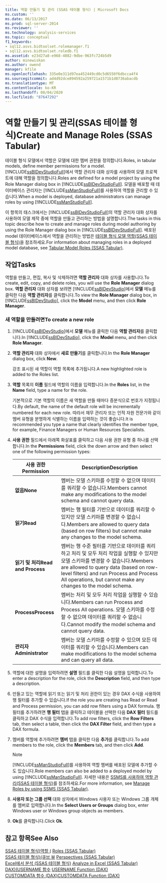 ```yaml
---
title: 역할 만들기 및 관리 (SSAS 테이블 형식) | Microsoft Docs
ms.custom: ''
ms.date: 06/13/2017
ms.prod: sql-server-2014
ms.reviewer: ''
ms.technology: analysis-services
ms.topic: conceptual
f1_keywords:
- sql12.asvs.bidtoolset.rolemanager.f1
- sql12.asvs.bidtoolset.roledb.f1
ms.assetid: e23d27a8-e968-4082-9dbe-963fc724b5d9
author: minewiskan
ms.author: owend
manager: kfile
ms.openlocfilehash: 335e0e311d97ea452449cd0c5d6550f6dbcca4f4
ms.sourcegitcommit: ad4d92dce894592a259721a1571b1d8736abacdb
ms.translationtype: MT
ms.contentlocale: ko-KR
ms.lasthandoff: 08/04/2020
ms.locfileid: "87647292"
---
```

# <a name="create-and-manage-roles-ssas-tabular"></a><span data-ttu-id="b4df3-102">역할 만들기 및 관리(SSAS 테이블 형식)</span><span class="sxs-lookup"><span data-stu-id="b4df3-102">Create and Manage Roles (SSAS Tabular)</span></span>
  <span data-ttu-id="b4df3-103">테이블 형식 모델에서 역할은 모델에 대한 멤버 권한을 정의합니다.</span><span class="sxs-lookup"><span data-stu-id="b4df3-103">Roles, in tabular models, define member permissions for a model.</span></span> <span data-ttu-id="b4df3-104">[!INCLUDE[ssBIDevStudioFull](../../includes/ssbidevstudiofull-md.md)]에서 역할 관리자 대화 상자를 사용하여 모델 프로젝트에 대해 역할을 정의합니다.</span><span class="sxs-lookup"><span data-stu-id="b4df3-104">Roles are defined for a model project by using the Role Manager dialog box in [!INCLUDE[ssBIDevStudioFull](../../includes/ssbidevstudiofull-md.md)].</span></span> <span data-ttu-id="b4df3-105">모델을 배포할 때 데이터베이스 관리자는 [!INCLUDE[ssManStudioFull](../../includes/ssmanstudiofull-md.md)]를 사용하여 역할을 관리할 수 있습니다.</span><span class="sxs-lookup"><span data-stu-id="b4df3-105">When a model is deployed, database administrators can manage roles by using [!INCLUDE[ssManStudioFull](../../includes/ssmanstudiofull-md.md)].</span></span>  
  
 <span data-ttu-id="b4df3-106">이 항목의 태스크에서는 [!INCLUDE[ssBIDevStudioFull](../../includes/ssbidevstudiofull-md.md)]의 역할 관리자 대화 상자를 사용하여 모델 제작 중에 역할을 만들고 관리하는 방법을 설명합니다.</span><span class="sxs-lookup"><span data-stu-id="b4df3-106">The tasks in this topic describe how to create and manage roles during model authoring by using the Role Manager dialog box in [!INCLUDE[ssBIDevStudioFull](../../includes/ssbidevstudiofull-md.md)].</span></span> <span data-ttu-id="b4df3-107">배포된 model 데이터베이스에서 역할을 관리하는 방법은 [테이블 형식 모델 역할&#40;SSAS 테이블 형식&#41;](roles-ssas-tabular.md)을 참조하세요.</span><span class="sxs-lookup"><span data-stu-id="b4df3-107">For information about managing roles in a deployed model database, see [Tabular Model Roles &#40;SSAS Tabular&#41;](roles-ssas-tabular.md).</span></span>  
  
## <a name="tasks"></a><span data-ttu-id="b4df3-108">작업</span><span class="sxs-lookup"><span data-stu-id="b4df3-108">Tasks</span></span>  
 <span data-ttu-id="b4df3-109">역할을 만들고, 편집, 복사 및 삭제하려면 **역할 관리자** 대화 상자를 사용합니다.</span><span class="sxs-lookup"><span data-stu-id="b4df3-109">To create, edit, copy, and delete roles, you will use the **Role Manager** dialog box.</span></span> <span data-ttu-id="b4df3-110">**역할 관리자** 대화 상자를 보려면 [!INCLUDE[ssBIDevStudio](../../includes/ssbidevstudio-md.md)]에서 **모델** 메뉴를 클릭한 다음 **역할 관리자**를 클릭합니다.</span><span class="sxs-lookup"><span data-stu-id="b4df3-110">To view the **Role Manager** dialog box, in [!INCLUDE[ssBIDevStudio](../../includes/ssbidevstudio-md.md)], click the **Model** menu, and then click **Role Manager**.</span></span>  
  
###  <a name="to-create-a-new-role"></a><a name="bkmk_new_role"></a><span data-ttu-id="b4df3-111">새 역할을 만들려면</span><span class="sxs-lookup"><span data-stu-id="b4df3-111">To create a new role</span></span>  
  
1.  <span data-ttu-id="b4df3-112">[!INCLUDE[ssBIDevStudio](../../includes/ssbidevstudio-md.md)]에서 **모델** 메뉴를 클릭한 다음 **역할 관리자**를 클릭합니다.</span><span class="sxs-lookup"><span data-stu-id="b4df3-112">In [!INCLUDE[ssBIDevStudio](../../includes/ssbidevstudio-md.md)], click the **Model** menu, and then click **Role Manager**.</span></span>  
  
2.  <span data-ttu-id="b4df3-113">**역할 관리자** 대화 상자에서 **새로 만들기**를 클릭합니다.</span><span class="sxs-lookup"><span data-stu-id="b4df3-113">In the **Role Manager** dialog box, click **New**.</span></span>  
  
     <span data-ttu-id="b4df3-114">강조 표시된 새 역할이 역할 목록에 추가됩니다.</span><span class="sxs-lookup"><span data-stu-id="b4df3-114">A new highlighted role is added to the Roles list.</span></span>  
  
3.  <span data-ttu-id="b4df3-115">**역할** 목록의 **이름** 필드에 역할의 이름을 입력합니다.</span><span class="sxs-lookup"><span data-stu-id="b4df3-115">In the **Roles** list, in the **Name** field, type a name for the role.</span></span>  
  
     <span data-ttu-id="b4df3-116">기본적으로 기본 역할의 이름은 새 역할을 만들 때마다 증분식으로 번호가 지정됩니다.</span><span class="sxs-lookup"><span data-stu-id="b4df3-116">By default, the name of the default role will be incrementally numbered for each new role.</span></span> <span data-ttu-id="b4df3-117">따라서 재무 관리자 또는 인적 자원 전문가와 같이 멤버 유형을 분명하게 식별하는 이름을 입력하는 것이 좋습니다.</span><span class="sxs-lookup"><span data-stu-id="b4df3-117">It is recommended you type a name that clearly identifies the member type, for example, Finance Managers or Human Resources Specialists.</span></span>  
  
4.  <span data-ttu-id="b4df3-118">**사용 권한** 필드에서 아래쪽 화살표를 클릭하고 다음 사용 권한 유형 중 하나를 선택합니다.</span><span class="sxs-lookup"><span data-stu-id="b4df3-118">In the **Permissions** field, click the down arrow and then select one of the following permission types:</span></span>  
  
    |<span data-ttu-id="b4df3-119">사용 권한</span><span class="sxs-lookup"><span data-stu-id="b4df3-119">Permission</span></span>|<span data-ttu-id="b4df3-120">Description</span><span class="sxs-lookup"><span data-stu-id="b4df3-120">Description</span></span>|  
    |----------------|-----------------|  
    |<span data-ttu-id="b4df3-121">**없음**</span><span class="sxs-lookup"><span data-stu-id="b4df3-121">**None**</span></span>|<span data-ttu-id="b4df3-122">멤버는 모델 스키마를 수정할 수 없으며 데이터를 쿼리할 수 없습니다.</span><span class="sxs-lookup"><span data-stu-id="b4df3-122">Members cannot make any modifications to the model schema and cannot query data.</span></span>|  
    |<span data-ttu-id="b4df3-123">**읽기**</span><span class="sxs-lookup"><span data-stu-id="b4df3-123">**Read**</span></span>|<span data-ttu-id="b4df3-124">멤버는 행 필터를 기반으로 데이터를 쿼리할 수 있지만 모델 스키마를 변경할 수 없습니다.</span><span class="sxs-lookup"><span data-stu-id="b4df3-124">Members are allowed to query data (based on row filters) but cannot make any changes to the model schema.</span></span>|  
    |<span data-ttu-id="b4df3-125">**읽기 및 처리**</span><span class="sxs-lookup"><span data-stu-id="b4df3-125">**Read and Process**</span></span>|<span data-ttu-id="b4df3-126">멤버는 행 수준 필터를 기반으로 데이터를 쿼리하고 처리 및 모두 처리 작업을 실행할 수 있지만 모델 스키마를 변경할 수 없습니다.</span><span class="sxs-lookup"><span data-stu-id="b4df3-126">Members are allowed to query data (based on row-level filters) and run Process and Process All operations, but cannot make any changes to the model schema.</span></span>|  
    |<span data-ttu-id="b4df3-127">**Process**</span><span class="sxs-lookup"><span data-stu-id="b4df3-127">**Process**</span></span>|<span data-ttu-id="b4df3-128">멤버는 처리 및 모두 처리 작업을 실행할 수 있습니다.</span><span class="sxs-lookup"><span data-stu-id="b4df3-128">Members can run Process and Process All operations.</span></span> <span data-ttu-id="b4df3-129">모델 스키마를 수정할 수 없으며 데이터를 쿼리할 수 없습니다.</span><span class="sxs-lookup"><span data-stu-id="b4df3-129">Cannot modify the model schema and cannot query data.</span></span>|  
    |<span data-ttu-id="b4df3-130">**관리자**</span><span class="sxs-lookup"><span data-stu-id="b4df3-130">**Administrator**</span></span>|<span data-ttu-id="b4df3-131">멤버는 모델 스키마를 수정할 수 있으며 모든 데이터를 쿼리할 수 있습니다.</span><span class="sxs-lookup"><span data-stu-id="b4df3-131">Members can make modifications to the model schema and can query all data.</span></span>|  
  
5.  <span data-ttu-id="b4df3-132">역할에 대한 설명을 입력하려면 **설명** 필드를 클릭한 다음 설명을 입력합니다.</span><span class="sxs-lookup"><span data-stu-id="b4df3-132">To enter a description for the role, click the **Description** field, and then type a description.</span></span>  
  
6.  <span data-ttu-id="b4df3-133">만들고 있는 역할에 읽기 또는 읽기 및 처리 권한이 있는 경우 DAX 수식을 사용하여 행 필터를 추가할 수 있습니다.</span><span class="sxs-lookup"><span data-stu-id="b4df3-133">If the role you are creating has Read or Read and Process permission, you can add row filters using a DAX formula.</span></span> <span data-ttu-id="b4df3-134">행 필터를 추가하려면 **행 필터** 탭을 클릭하고 테이블을 선택한 다음 **DAX 필터** 필드를 클릭하고 DAX 수식을 입력합니다.</span><span class="sxs-lookup"><span data-stu-id="b4df3-134">To add row filters, click the **Row Filters** tab, then select a table, then click the **DAX Filter** field, and then type a DAX formula.</span></span>  
  
7.  <span data-ttu-id="b4df3-135">멤버를 역할에 추가하려면 **멤버** 탭을 클릭한 다음 **추가**를 클릭합니다.</span><span class="sxs-lookup"><span data-stu-id="b4df3-135">To add members to the role, click the **Members** tab, and then click **Add**.</span></span>  
  
    > [!NOTE]  
    >  <span data-ttu-id="b4df3-136">[!INCLUDE[ssManStudioFull](../../includes/ssmanstudiofull-md.md)]를 사용하여 역할 멤버를 배포된 모델에 추가할 수도 있습니다.</span><span class="sxs-lookup"><span data-stu-id="b4df3-136">Role members can also be added to a deployed model by using [!INCLUDE[ssManStudioFull](../../includes/ssmanstudiofull-md.md)].</span></span> <span data-ttu-id="b4df3-137">자세한 내용은 [SSMS를 사용하여 역할 관리&#40;SSAS 테이블 형식&#41;](manage-roles-by-using-ssms-ssas-tabular.md)를 참조하세요.</span><span class="sxs-lookup"><span data-stu-id="b4df3-137">For more information, see [Manage Roles by using SSMS &#40;SSAS Tabular&#41;](manage-roles-by-using-ssms-ssas-tabular.md).</span></span>  
  
8.  <span data-ttu-id="b4df3-138">**사용자 또는 그룹 선택** 대화 상자에서 Windows 사용자 또는 Windows 그룹 개체를 멤버로 입력합니다.</span><span class="sxs-lookup"><span data-stu-id="b4df3-138">In the **Select Users or Groups** dialog box, enter Windows user or Windows group objects as members.</span></span>  
  
9. <span data-ttu-id="b4df3-139">**Ok**를 클릭합니다.</span><span class="sxs-lookup"><span data-stu-id="b4df3-139">Click **Ok**.</span></span>  
  
## <a name="see-also"></a><span data-ttu-id="b4df3-140">참고 항목</span><span class="sxs-lookup"><span data-stu-id="b4df3-140">See Also</span></span>  
 <span data-ttu-id="b4df3-141">[SSAS 테이블 형식&#41;역할 &#40;](roles-ssas-tabular.md) </span><span class="sxs-lookup"><span data-stu-id="b4df3-141">[Roles &#40;SSAS Tabular&#41;](roles-ssas-tabular.md) </span></span>  
 <span data-ttu-id="b4df3-142">[SSAS 테이블 형식&#41;&#40;큐브 뷰](perspectives-ssas-tabular.md) </span><span class="sxs-lookup"><span data-stu-id="b4df3-142">[Perspectives &#40;SSAS Tabular&#41;](perspectives-ssas-tabular.md) </span></span>  
 <span data-ttu-id="b4df3-143">[Excel에서 분석 &#40;SSAS 테이블 형식&#41;](analyze-in-excel-ssas-tabular.md) </span><span class="sxs-lookup"><span data-stu-id="b4df3-143">[Analyze in Excel &#40;SSAS Tabular&#41;](analyze-in-excel-ssas-tabular.md) </span></span>  
 <span data-ttu-id="b4df3-144">[DAX&#41;&#40;USERNAME 함수](/dax/username-function-dax) </span><span class="sxs-lookup"><span data-stu-id="b4df3-144">[USERNAME Function &#40;DAX&#41;](/dax/username-function-dax) </span></span>  
 [<span data-ttu-id="b4df3-145">CUSTOMDATA 함수 &#40;DAX&#41;</span><span class="sxs-lookup"><span data-stu-id="b4df3-145">CUSTOMDATA Function &#40;DAX&#41;</span></span>](/dax/customdata-function-dax)  
  
  
